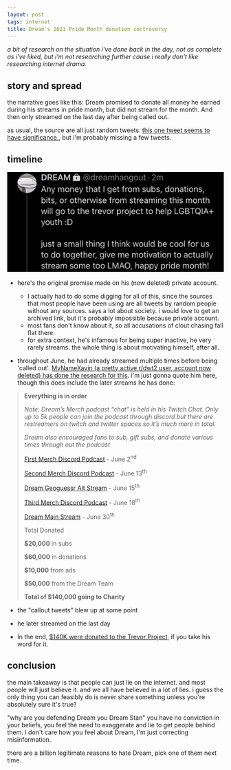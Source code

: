 ```yaml
---
layout: post
tags: internet
title: Dream's 2021 Pride Month donation controversy
---
```


_a bit of research on the situation i've done back in the day, not as complete as i've liked, but i'm not researching further cause i really don't like researching internet drama._

## story and spread
the narrative goes like this: Dream promised to donate all money he earned during his streams in pride month, but did not stream for the month. And then only streamed on the last day after being called out.

as usual, the source are all just random tweets. [this one tweet seems to have significance.](https://web.archive.org/web/20210630171210/https://twitter.com/gunksnorter/status/1410250025746276353), but i'm probably missing a few tweets.

## timeline
![](/assets/images/post-images/dream-pride-donation-announcement.png)

- here's the original promise made on his (now deleted) private account.
  - I actually had to do some digging for all of this, since the sources that most people have been using are all tweets by random people without any sources. says a lot about society. i would love to get an archived link, but it's probably impossible because private account.
  - most fans don't know about it, so all accusations of clout chasing fall flat there.
  - for extra context, he's infamous for being super inactive, he very rarely streams. the whole thing is about motivating himself, after all.

- throughout June, he had already streamed multiple times before being 'called out'. [MyNameXavin (a pretty active r/dwt2 user, account now deleted) has done the research for this](https://web.archive.org/web/20211016071840/https://www.reddit.com/user/MyNameXavin/comments/p75g5i/dream_stream_discord_podcasts_in_june/?utm_medium=android_app&utm_source=share). i'm just gonna quote him here, though this does include the later streams he has done:

<blockquote>
<p><strong>Everything is in order</strong></p><p><em>Note: Dream’s Merch podcast “chat” is held in his Twitch Chat. Only up to 5k people can join the podcast through discord but there are restreamers on twitch and twitter spaces so it’s much more in total.</em></p><p><em>Dream also encouraged fans to sub, gift subs, and donate various times through out the podcast</em></p><p><a href="https://web.archive.org/web/20211016071840/https://youtu.be/OtcyVUlAt_s" post="[object Object]" rel="noopener nofollow ugc" target="_blank">First Merch Discord Podcast</a> - June 2<sup>nd</sup></p><p><a href="https://web.archive.org/web/20211016071840/https://youtu.be/O81wHHTg3k0" post="[object Object]" rel="noopener nofollow ugc" target="_blank">Second Merch Discord Podcast</a> - June 13<sup>th</sup></p><p><a href="https://web.archive.org/web/20211016071840/https://youtu.be/Bv7MAOg6Gxk" post="[object Object]" rel="noopener nofollow ugc" target="_blank">Dream Geoguessr Alt Stream</a> - June 15<sup>th</sup></p><p><a href="https://web.archive.org/web/20211016071840/https://youtu.be/cieO6juYfeY" post="[object Object]" rel="noopener nofollow ugc" target="_blank">Third Merch Discord Podcast</a> - June 18<sup>th</sup></p><p><a href="https://web.archive.org/web/20211016071840/https://youtu.be/xP8eMW7-Rwg" post="[object Object]" rel="noopener nofollow ugc" target="_blank">Dream Main Stream</a> - June 30<sup>th</sup></p><div>Total Donated</div><p><strong>$20,000</strong> in subs</p><p><strong>$60,000</strong> in donations</p><p><strong>$10,000</strong> from ads</p><p><strong>$50,000</strong> from the Dream Team</p><p><strong>Total of $140,000 going to Charity</strong></p>
</blockquote>


- the "callout tweets" blew up at some point

- he later streamed on the last day

- In the end, [$140K were donated to the Trevor Project](https://twitter.com/dreamwastaken/status/1410361954192039939), if you take his word for it.

## conclusion
the main takeaway is that people can just lie on the internet. and most people will just believe it. and we all have believed in a lot of lies. i guess the only thing you can feasibly do is never share something unless you're absolutely sure it's true?

"why are you defending Dream you Dream Stan" you have no conviction in your beliefs, you feel the need to exaggerate and lie to get people behind them. I don't care how you feel about Dream, I'm just correcting misinformation.

there are a billion legitimate reasons to hate Dream, pick one of them next time.
